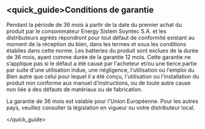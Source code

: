 ## <quick_guide>Conditions de garantie

Pendant la période de 36 mois à partir de la date du premier achat du produit par le consommateur Energy Sistem Soyntec S.A. et les distributeurs agréés répondront pour tout défaut de conformité existant au moment de la réception du bien, dans les termes et sous les conditions établies dans cette norme. Les batteries du produit sont exclues de la durée de 36 mois, ayant comme durée de la garantie 12 mois. Cette garantie ne s’applique pas si le défaut a été causé par l'acheteur et/ou une tierce partie par suite d'une utilisation indue, une négligence, l'utilisation ou l'emploi du Bien autre que celui pour lequel il a été conçu, l'utilisation ou l'installation du produit non conforme aux manuel d'instructions, ou de toute autre cause non liée à des défauts de matériaux ou de fabrication.

La garantie de 36 mois est valable pour l'Union Européenne. Pour les autres pays, veuillez consulter la législation en vigueur ou votre distributeur local.

</quick_guide>
